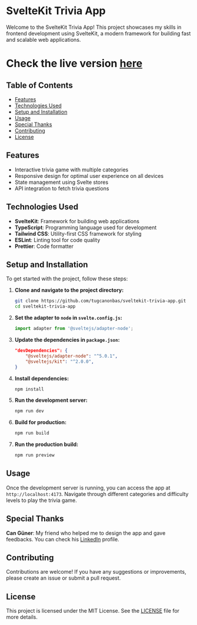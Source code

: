 # SvelteKit Trivia App

Welcome to the SvelteKit Trivia App! This project showcases my skills in frontend development using SvelteKit, a modern framework for building fast and scalable web applications.

# Check the live version [here](https://sveltekit-trivia-app-tgcn.vercel.app/)

## Table of Contents

- [Features](#features)
- [Technologies Used](#technologies-used)
- [Setup and Installation](#setup-and-installation)
- [Usage](#usage)
- [Special Thanks](#special-thanks)
- [Contributing](#contributing)
- [License](#license)

## Features

- Interactive trivia game with multiple categories
- Responsive design for optimal user experience on all devices
- State management using Svelte stores
- API integration to fetch trivia questions

## Technologies Used

- **SvelteKit**: Framework for building web applications
- **TypeScript**: Programming language used for development
- **Tailwind CSS**: Utility-first CSS framework for styling
- **ESLint**: Linting tool for code quality
- **Prettier**: Code formatter

## Setup and Installation

To get started with the project, follow these steps:

1. **Clone and navigate to the project directory:**
    ```bash
    git clone https://github.com/tugcanonbas/sveltekit-trivia-app.git
    cd sveltekit-trivia-app
    ```

2. **Set the adapter to `node` in `svelte.config.js`:**
    ```javascript
    import adapter from '@sveltejs/adapter-node';
    ```
    
3. **Update the dependencies in `package.json`:**
    ```json
    "devDependencies": {
        "@sveltejs/adapter-node": "^5.0.1",
        "@sveltejs/kit": "^2.0.0",
    }
    ```

4. **Install dependencies:**
    ```bash
    npm install
    ```

5. **Run the development server:**
    ```bash
    npm run dev
    ```

6. **Build for production:**
    ```bash
    npm run build
    ```
7. **Run the production build:**
    ```bash
    npm run preview
    ```

## Usage

Once the development server is running, you can access the app at `http://localhost:4173`. Navigate through different categories and difficulty levels to play the trivia game.

## Special Thanks

 **Can Güner**: My friend who helped me to design the app and gave feedbacks. You can check his [LinkedIn](https://www.linkedin.com/in/can-guner/) profile.

## Contributing

Contributions are welcome! If you have any suggestions or improvements, please create an issue or submit a pull request.

## License

This project is licensed under the MIT License. See the [LICENSE](LICENSE) file for more details.
